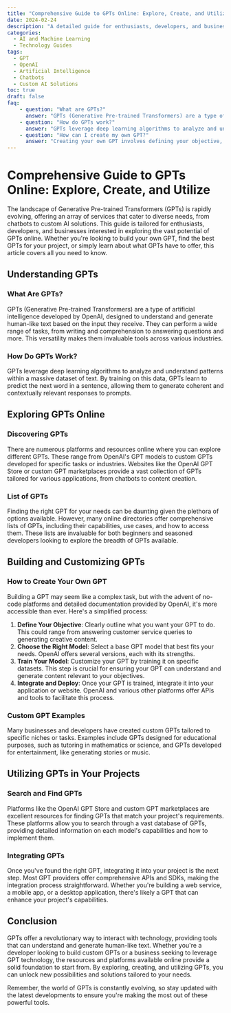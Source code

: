 ```yaml
---
title: "Comprehensive Guide to GPTs Online: Explore, Create, and Utilize"
date: 2024-02-24
description: "A detailed guide for enthusiasts, developers, and businesses on exploring, creating, and utilizing Generative Pre-trained Transformers (GPTs) for various applications, from chatbots to custom AI solutions."
categories:
  - AI and Machine Learning
  - Technology Guides
tags:
  - GPT
  - OpenAI
  - Artificial Intelligence
  - Chatbots
  - Custom AI Solutions
toc: true
draft: false
faq:
    - question: "What are GPTs?"
      answer: "GPTs (Generative Pre-trained Transformers) are a type of artificial intelligence developed by OpenAI, designed to understand and generate human-like text based on the input they receive."
    - question: "How do GPTs work?"
      answer: "GPTs leverage deep learning algorithms to analyze and understand patterns within a massive dataset of text, learning to predict the next word in a sentence to generate coherent responses."
    - question: "How can I create my own GPT?"
      answer: "Creating your own GPT involves defining your objective, choosing the right model, training your model on specific datasets, and integrating and deploying your customized GPT into your application or website."
---
```

# Comprehensive Guide to GPTs Online: Explore, Create, and Utilize

The landscape of Generative Pre-trained Transformers (GPTs) is rapidly evolving, offering an array of services that cater to diverse needs, from chatbots to custom AI solutions. This guide is tailored for enthusiasts, developers, and businesses interested in exploring the vast potential of GPTs online. Whether you're looking to build your own GPT, find the best GPTs for your project, or simply learn about what GPTs have to offer, this article covers all you need to know.

## **Understanding GPTs**

### **What Are GPTs?**

GPTs (Generative Pre-trained Transformers) are a type of artificial intelligence developed by OpenAI, designed to understand and generate human-like text based on the input they receive. They can perform a wide range of tasks, from writing and comprehension to answering questions and more. This versatility makes them invaluable tools across various industries.

### **How Do GPTs Work?**

GPTs leverage deep learning algorithms to analyze and understand patterns within a massive dataset of text. By training on this data, GPTs learn to predict the next word in a sentence, allowing them to generate coherent and contextually relevant responses to prompts.

## **Exploring GPTs Online**

### **Discovering GPTs**

There are numerous platforms and resources online where you can explore different GPTs. These range from OpenAI's GPT models to custom GPTs developed for specific tasks or industries. Websites like the OpenAI GPT Store or custom GPT marketplaces provide a vast collection of GPTs tailored for various applications, from chatbots to content creation.

### **List of GPTs**

Finding the right GPT for your needs can be daunting given the plethora of options available. However, many online directories offer comprehensive lists of GPTs, including their capabilities, use cases, and how to access them. These lists are invaluable for both beginners and seasoned developers looking to explore the breadth of GPTs available.

## **Building and Customizing GPTs**

### **How to Create Your Own GPT**

Building a GPT may seem like a complex task, but with the advent of no-code platforms and detailed documentation provided by OpenAI, it's more accessible than ever. Here's a simplified process:

1. **Define Your Objective**: Clearly outline what you want your GPT to do. This could range from answering customer service queries to generating creative content.
2. **Choose the Right Model**: Select a base GPT model that best fits your needs. OpenAI offers several versions, each with its strengths.
3. **Train Your Model**: Customize your GPT by training it on specific datasets. This step is crucial for ensuring your GPT can understand and generate content relevant to your objectives.
4. **Integrate and Deploy**: Once your GPT is trained, integrate it into your application or website. OpenAI and various other platforms offer APIs and tools to facilitate this process.

### **Custom GPT Examples**

Many businesses and developers have created custom GPTs tailored to specific niches or tasks. Examples include GPTs designed for educational purposes, such as tutoring in mathematics or science, and GPTs developed for entertainment, like generating stories or music.

## **Utilizing GPTs in Your Projects**

### **Search and Find GPTs**

Platforms like the OpenAI GPT Store and custom GPT marketplaces are excellent resources for finding GPTs that match your project's requirements. These platforms allow you to search through a vast database of GPTs, providing detailed information on each model's capabilities and how to implement them.

### **Integrating GPTs**

Once you've found the right GPT, integrating it into your project is the next step. Most GPT providers offer comprehensive APIs and SDKs, making the integration process straightforward. Whether you're building a web service, a mobile app, or a desktop application, there's likely a GPT that can enhance your project's capabilities.

## **Conclusion**

GPTs offer a revolutionary way to interact with technology, providing tools that can understand and generate human-like text. Whether you're a developer looking to build custom GPTs or a business seeking to leverage GPT technology, the resources and platforms available online provide a solid foundation to start from. By exploring, creating, and utilizing GPTs, you can unlock new possibilities and solutions tailored to your needs.

Remember, the world of GPTs is constantly evolving, so stay updated with the latest developments to ensure you're making the most out of these powerful tools.
